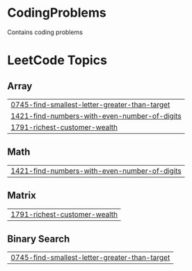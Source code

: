 # CodingProblems
Contains coding problems 

<!---LeetCode Topics Start-->
# LeetCode Topics
## Array
|  |
| ------- |
| [0745-find-smallest-letter-greater-than-target](https://github.com/TadavarthiGayathri13/CodingProblems/tree/master/0745-find-smallest-letter-greater-than-target) |
| [1421-find-numbers-with-even-number-of-digits](https://github.com/TadavarthiGayathri13/CodingProblems/tree/master/1421-find-numbers-with-even-number-of-digits) |
| [1791-richest-customer-wealth](https://github.com/TadavarthiGayathri13/CodingProblems/tree/master/1791-richest-customer-wealth) |
## Math
|  |
| ------- |
| [1421-find-numbers-with-even-number-of-digits](https://github.com/TadavarthiGayathri13/CodingProblems/tree/master/1421-find-numbers-with-even-number-of-digits) |
## Matrix
|  |
| ------- |
| [1791-richest-customer-wealth](https://github.com/TadavarthiGayathri13/CodingProblems/tree/master/1791-richest-customer-wealth) |
## Binary Search
|  |
| ------- |
| [0745-find-smallest-letter-greater-than-target](https://github.com/TadavarthiGayathri13/CodingProblems/tree/master/0745-find-smallest-letter-greater-than-target) |
<!---LeetCode Topics End-->